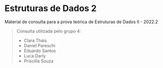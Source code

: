 # Estruturas de Dados 2
Material de consulta para a prova teórica de Estruturas de Dados II - 2022.2
> Consulta utilizada pelo grupo 4:
> * Clara Thais
> * Daniel Pareschi
> * Eduardo Santos
> * Luca Darly
> * Priscilla Souza
